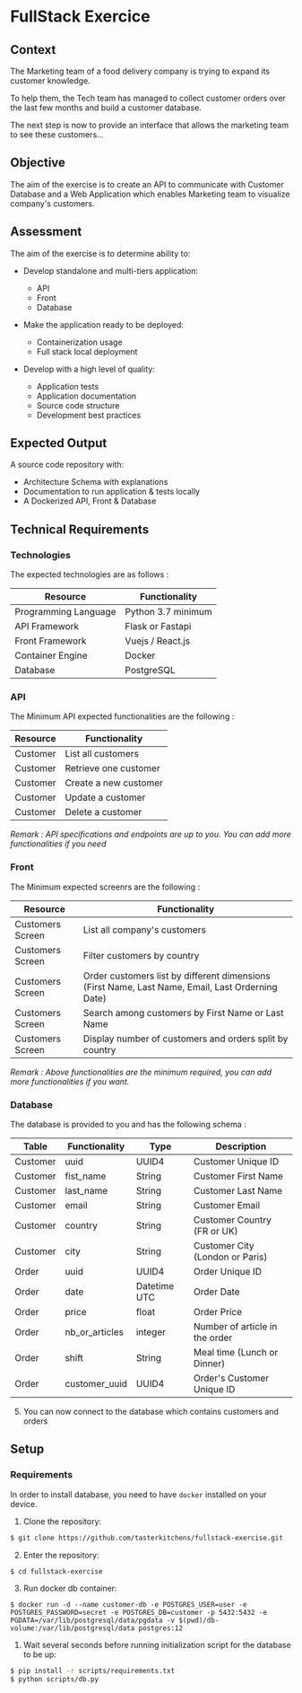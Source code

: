 # FullStack Exercice

## Context

The Marketing team of a food delivery company is trying to expand its customer knowledge.

To help them, the Tech team has managed to collect customer orders over the last few months and build a customer database.

The next step is now to provide an interface that allows the marketing team to see these customers...

## Objective

The aim of the exercise is to create an API to communicate with Customer Database and a Web Application which enables Marketing team to visualize company's customers.

## Assessment

The aim of the exercise is to determine ability to:

- Develop standalone and multi-tiers application:

  - API
  - Front
  - Database

- Make the application ready to be deployed:

  - Containerization usage
  - Full stack local deployment

- Develop with a high level of quality:
  - Application tests
  - Application documentation
  - Source code structure
  - Development best practices

## Expected Output

A source code repository with:

- Architecture Schema with explanations
- Documentation to run application & tests locally
- A Dockerized API, Front & Database

## Technical Requirements

### Technologies

The expected technologies are as follows :

| Resource             | Functionality      |
| -------------------- | ------------------ |
| Programming Language | Python 3.7 minimum |
| API Framework        | Flask or Fastapi   |
| Front Framework      | Vuejs / React.js   |
| Container Engine     | Docker             |
| Database             | PostgreSQL         |

### API

The Minimum API expected functionalities are the following :

| Resource | Functionality         |
| -------- | --------------------- |
| Customer | List all customers    |
| Customer | Retrieve one customer |
| Customer | Create a new customer |
| Customer | Update a customer     |
| Customer | Delete a customer     |

_Remark : API specifications and endpoints are up to you. You can add more functionalities if you need_

### Front

The Minimum expected screenrs are the following :

| Resource         | Functionality                                                                                    |
| ---------------- | ------------------------------------------------------------------------------------------------ |
| Customers Screen | List all company's customers                                                                     |
| Customers Screen | Filter customers by country                                                                      |
| Customers Screen | Order customers list by different dimensions (First Name, Last Name, Email, Last Orderning Date) |
| Customers Screen | Search among customers by First Name or Last Name                                                |
| Customers Screen | Display number of customers and orders split by country                                          |

_Remark : Above functionalities are the minimum required, you can add more functionalities if you want._

### Database

The database is provided to you and has the following schema :

| Table    | Functionality  | Type         | Description                     |
| -------- | -------------- | ------------ | ------------------------------- |
| Customer | uuid           | UUID4        | Customer Unique ID              |
| Customer | fist_name      | String       | Customer First Name             |
| Customer | last_name      | String       | Customer Last Name              |
| Customer | email          | String       | Customer Email                  |
| Customer | country        | String       | Customer Country (FR or UK)     |
| Customer | city           | String       | Customer City (London or Paris) |
| Order    | uuid           | UUID4        | Order Unique ID                 |
| Order    | date           | Datetime UTC | Order Date                      |
| Order    | price          | float        | Order Price                     |
| Order    | nb_or_articles | integer      | Number of article in the order  |
| Order    | shift          | String       | Meal time (Lunch or Dinner)     |
| Order    | customer_uuid  | UUID4        | Order's Customer Unique ID      |

5. You can now connect to the database which contains customers and orders

## Setup

### Requirements

In order to install database, you need to have `docker` installed on your device.

1. Clone the repository:

```bash
$ git clone https://github.com/tasterkitchens/fullstack-exercise.git
```

2. Enter the repository:

```bash
$ cd fullstack-exercise
```

3. Run docker db container:

```
$ docker run -d --name customer-db -e POSTGRES_USER=user -e POSTGRES_PASSWORD=secret -e POSTGRES_DB=customer -p 5432:5432 -e PGDATA=/var/lib/postgresql/data/pgdata -v $(pwd)/db-volume:/var/lib/postgresql/data postgres:12
```

1. Wait several seconds before running initialization script for the database to be up:

```bash
$ pip install -r scripts/requirements.txt
$ python scripts/db.py
```
